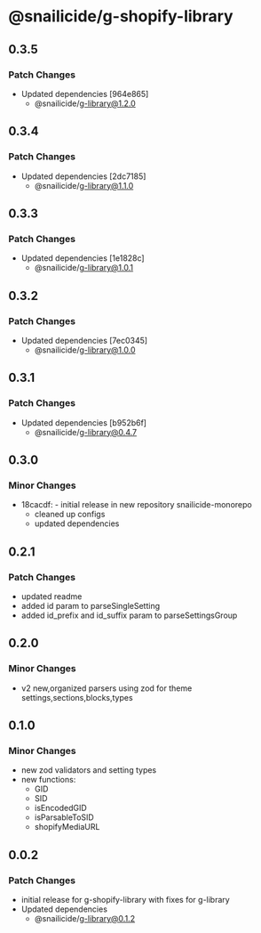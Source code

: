 # @snailicide/g-shopify-library

## 0.3.5

### Patch Changes

- Updated dependencies [964e865]
  - @snailicide/g-library@1.2.0

## 0.3.4

### Patch Changes

- Updated dependencies [2dc7185]
  - @snailicide/g-library@1.1.0

## 0.3.3

### Patch Changes

- Updated dependencies [1e1828c]
  - @snailicide/g-library@1.0.1

## 0.3.2

### Patch Changes

- Updated dependencies [7ec0345]
  - @snailicide/g-library@1.0.0

## 0.3.1

### Patch Changes

- Updated dependencies [b952b6f]
  - @snailicide/g-library@0.4.7

## 0.3.0

### Minor Changes

- 18cacdf: - initial release in new repository snailicide-monorepo
  - cleaned up configs
  - updated dependencies

## 0.2.1

### Patch Changes

- updated readme
- added id param to parseSingleSetting
- added id_prefix and id_suffix param to parseSettingsGroup

## 0.2.0

### Minor Changes

- v2 new,organized parsers using zod for theme settings,sections,blocks,types

## 0.1.0

### Minor Changes

- new zod validators and setting types
- new functions:
  - GID
  - SID
  - isEncodedGID
  - isParsableToSID
  - shopifyMediaURL

## 0.0.2

### Patch Changes

- initial release for g-shopify-library with fixes for g-library
- Updated dependencies
  - @snailicide/g-library@0.1.2
